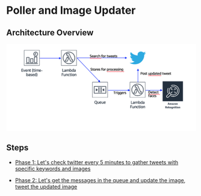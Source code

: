 # Poller and Image Updater

## Architecture Overview

![Architecture](../images/architecture.png)

## Steps
- [Phase 1: Let's check twitter every 5 minutes to gather tweets with specific keywords and images](./Poller/)

- [Phase 2: Let's get the messages in the queue and update the image, tweet the updated image](./ImageUpdate/)
